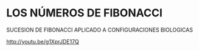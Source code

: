 # LOS NÚMEROS DE FIBONACCI

SUCESION DE FIBONACCI APLICADO A CONFIGURACIONES BIOLOGICAS

http://youtu.be/g1XprJDE17Q

